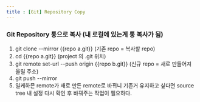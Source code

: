 ```yaml
---
title : [Git] Repository Copy
---
```

### Git Repository 통으로 복사 (내 로컬에 있는게 통 복사가 됨)

1. git clone --mirror {{repo a.git}} (기존 repo = 복사할 repo)
2. cd {{repo a.git}} (project 의 .git 위치)
3. git remote set-url --push origin {{repo b.git}} (신규 repo = 새로 만들어져 올릴 주소)
4. git push --mirror
5. 일케하믄 remote가 새로 만든 remote로 바뀌니 기존거 유지하고 싶다면 source tree 내 설정 다시 확인 후 바꿔주는 작업이 필요하다.
